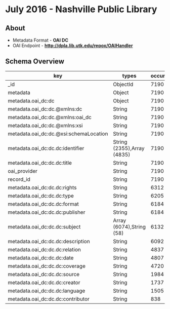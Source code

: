 # July 2016 - Nashville Public Library
## About
* Metadata Format - **OAI DC**
* OAI Endpoint - **http://dpla.lib.utk.edu/repox/OAIHandler**

## Schema Overview


| key                                    | types                      | occurrences | percents            |
| -------------------------------------- | -------------------------- | ----------- | ------------------- |
| _id                                    | ObjectId                   |        7190 | 100.000000000000000 |
| metadata                               | Object                     |        7190 | 100.000000000000000 |
| metadata.oai_dc:dc                     | Object                     |        7190 | 100.000000000000000 |
| metadata.oai_dc:dc.@xmlns:dc           | String                     |        7190 | 100.000000000000000 |
| metadata.oai_dc:dc.@xmlns:oai_dc       | String                     |        7190 | 100.000000000000000 |
| metadata.oai_dc:dc.@xmlns:xsi          | String                     |        7190 | 100.000000000000000 |
| metadata.oai_dc:dc.@xsi:schemaLocation | String                     |        7190 | 100.000000000000000 |
| metadata.oai_dc:dc.dc:identifier       | String (2355),Array (4835) |        7190 | 100.000000000000000 |
| metadata.oai_dc:dc.dc:title            | String                     |        7190 | 100.000000000000000 |
| oai_provider                           | String                     |        7190 | 100.000000000000000 |
| record_id                              | String                     |        7190 | 100.000000000000000 |
| metadata.oai_dc:dc.dc:rights           | String                     |        6312 |  87.788595271210013 |
| metadata.oai_dc:dc.dc:type             | String                     |        6205 |  86.300417246175243 |
| metadata.oai_dc:dc.dc:format           | String                     |        6184 |  86.008344923504865 |
| metadata.oai_dc:dc.dc:publisher        | String                     |        6184 |  86.008344923504865 |
| metadata.oai_dc:dc.dc:subject          | Array (6074),String (58)   |        6132 |  85.285118219749648 |
| metadata.oai_dc:dc.dc:description      | String                     |        6092 |  84.728789986091797 |
| metadata.oai_dc:dc.dc:relation         | String                     |        4837 |  67.273991655076500 |
| metadata.oai_dc:dc.dc:date             | String                     |        4807 |  66.856745479833108 |
| metadata.oai_dc:dc.dc:coverage         | String                     |        4720 |  65.646731571627257 |
| metadata.oai_dc:dc.dc:source           | String                     |        1984 |  27.593880389429764 |
| metadata.oai_dc:dc.dc:creator          | String                     |        1737 |  24.158553546592490 |
| metadata.oai_dc:dc.dc:language         | String                     |        1505 |  20.931849791376912 |
| metadata.oai_dc:dc.dc:contributor      | String                     |         838 |  11.655076495132128 |
